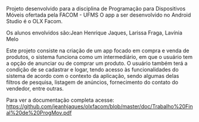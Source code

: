 Projeto desenvolvido para a disciplina de Programação para Dispositivos Móveis ofertada pela FACOM - UFMS
O app a ser desenvolvido no Android Studio é o OLX Facom.

Os alunos envolvidos são:Jean Henrique Jaques, Larissa Fraga, Lavínia Melo
  
Este projeto consiste na criação de um app focado em compra e venda de produtos, o sistema funciona como um  intermediário,
em que o usuário tem a opção de anunciar ou de comprar um produto. O usuário também terá a condição de se cadastrar e logar,
tendo acesso às funcionalidades do sistema de acordo com o contexto da aplicação, sendo algumas delas filtros de pesquisa,
listagem de anúncios, fornecimento do contato do vendedor, entre outras.

Para ver a documentação completa acesse:
https://github.com/jeanhjaques/olxfacom/blob/master/doc/Trabalho%20Final%20de%20ProgMov.pdf
